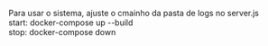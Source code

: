Para usar o sistema, ajuste o cmainho da pasta de logs no server.js </br>
start: docker-compose up --build </br>
stop: docker-compose down
